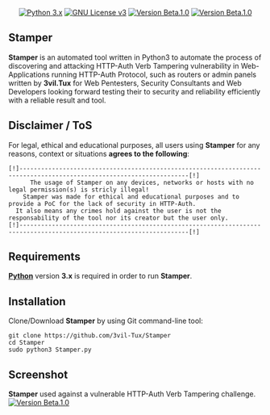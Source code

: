 <p align="center">
  <p align="center">
    <a href="http://www.python.org/download/"><img alt="Python 3.x" src="https://img.shields.io/badge/Python-3.x-orange"></a>
    <a href="https://en.wikipedia.org/wiki/GNU_General_Public_License"><img alt="GNU License v3" src="https://img.shields.io/badge/License-GPLv3-red"></a>
    <a href="https://github.com/3vil-Tux/Stamper"><img alt="Version Beta.1.0" src="https://img.shields.io/badge/Version-Beta.1.0-green"></a>
    <a href="https://discord.com/"><img alt="Version Beta.1.0" src="https://img.shields.io/badge/Discord-3vil.Tux%236666-blue"></a>
</p>
</p>

## Stamper
**Stamper** is an automated tool written in Python3 to automate the process of discovering and attacking HTTP-Auth Verb Tampering vulnerability in Web-Applications running HTTP-Auth Protocol, such as routers or admin panels written by **3vil.Tux** for Web Pentesters, Security Consultants and Web Developers looking forward testing their to security and reliability efficiently with a reliable result and tool.

## Disclaimer / ToS
For legal, ethical and educational purposes, all users using **Stamper** for any reasons, context or situations **agrees to the following**:
```
[!]---------------------------------------------------------------------------------------------------------------------[!]
      The usage of Stamper on any devices, networks or hosts with no legal permission(s) is stricly illegal!
    Stamper was made for ethical and educational purposes and to provide a PoC for the lack of security in HTTP-Auth.
  It also means any crimes hold against the user is not the responsability of the tool nor its creator but the user only.
[!]---------------------------------------------------------------------------------------------------------------------[!]
```

## Requirements
**[Python](http://www.python.org/download/)** version **3.x**  is required in order to run **Stamper**.

## Installation
Clone/Download **Stamper** by using Git command-line tool:

    git clone https://github.com/3vil-Tux/Stamper
    cd Stamper
    sudo python3 Stamper.py

## Screenshot
**Stamper** used against a vulnerable HTTP-Auth Verb Tampering challenge.
<a href="http://challenge01.root-me.org/web-serveur/ch8/"><img alt="Version Beta.1.0" src="https://i.imgur.com/ryyuncF.png"></a>
